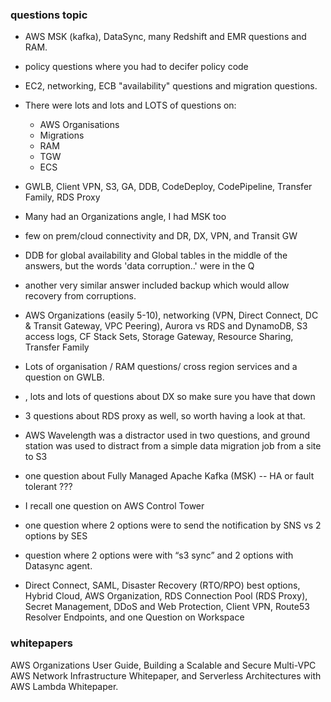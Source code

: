 ### questions topic
- AWS MSK (kafka), DataSync, many Redshift and EMR questions and RAM. 
- policy questions where you had to decifer policy code
- EC2, networking, ECB "availability" questions and migration questions.
- There were lots and lots and LOTS of questions on:
    - AWS Organisations
    - Migrations
    - RAM
    - TGW
    - ECS
- GWLB, Client VPN, S3, GA, DDB, CodeDeploy, CodePipeline, Transfer Family, RDS Proxy 
- Many had an Organizations angle, I had MSK too
- few on prem/cloud connectivity and DR, DX, VPN, and Transit GW
- DDB for global availability and Global tables in the middle of the answers, but the words 'data corruption..' were in the Q
- another very similar answer included backup which would allow recovery from corruptions.
- AWS Organizations (easily 5-10), networking (VPN, Direct Connect, DC & Transit Gateway, VPC Peering), Aurora vs RDS and DynamoDB, S3 access logs, CF Stack Sets, Storage Gateway, Resource Sharing, Transfer Family
- Lots of organisation / RAM questions/ cross region services and a question on GWLB.

- , lots and lots of questions about DX so make sure you have that down
- 3 questions about RDS proxy as well, so worth having a look at that.
-  AWS Wavelength was a distractor used in two questions, and ground station was used to distract from a simple data migration job from a site to S3
- one question about Fully Managed Apache Kafka (MSK) -- HA or fault tolerant ???
- I recall one question on AWS Control Tower
- one question where 2 options were to send the notification by SNS vs 2 options by SES
- question where 2 options were with “s3 sync” and 2 options with Datasync agent.

-  Direct Connect, SAML, Disaster Recovery (RTO/RPO) best options, Hybrid Cloud, AWS Organization, RDS Connection Pool (RDS Proxy), Secret Management, DDoS and Web Protection, Client VPN, Route53 Resolver Endpoints, and one Question on Workspace

### whitepapers
AWS Organizations User Guide, Building a Scalable and Secure Multi-VPC AWS Network Infrastructure Whitepaper, and Serverless Architectures with AWS Lambda Whitepaper.

